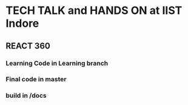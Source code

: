# TECH TALK and HANDS ON at IIST Indore

## REACT 360

### Learning Code in Learning branch
### Final code in master
### build in /docs